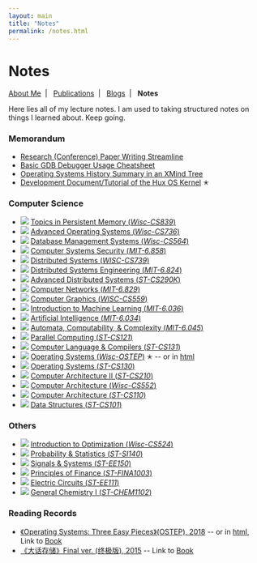 ```yaml
---
layout: main
title: "Notes"
permalink: /notes.html
---
```


# Notes

<p class="navigation-bar">
  <a href="/index.html">About Me</a>&nbsp;&nbsp;|&nbsp;&nbsp;
  <a href="/publications.html">Publications</a>&nbsp;&nbsp;|&nbsp;&nbsp;
  <a href="/blogs.html">Blogs</a>&nbsp;&nbsp;|&nbsp;&nbsp;
  <b>Notes</b>
</p>

Here lies all of my lecture notes. I am used to taking structured notes on things I learned about. Keep going.

### Memorandum

- [Research (Conference) Paper Writing Streamline](/assets/file/paper-writing.pdf)
- [Basic GDB Debugger Usage Cheatsheet](/assets/file/gdb-usage.pdf)
- [Operating Systems History Summary in an XMind Tree](https://www.xmind.net/m/2cpqNJ/)
- [Development Document/Tutorial of the Hux OS Kernel](https://github.com/josehu07/hux-kernel/wiki) ✭

### Computer Science

- <img class="note-icon" src="/assets/note-icon/pmem-topics-show.png" /> [Topics in Persistent Memory (*Wisc-CS839*)](/assets/file/pmem-topics.pdf)
- <img class="note-icon" src="/assets/note-icon/advanced-operating-systems-show.png" /> [Advanced Operating Systems (*Wisc-CS736*)](/assets/file/advanced-operating-systems.pdf)
- <img class="note-icon" src="/assets/note-icon/database-management-show.png" /> [Database Management Systems (*Wisc-CS564*)](/assets/file/database-management.pdf)
- <img class="note-icon" src="/assets/note-icon/security-show.png" /> [Computer Systems Security (*MIT-6.858*)](/assets/file/security.pdf)
- <img class="note-icon" src="/assets/note-icon/distributed-engineering-show.png" /> [Distributed Systems (*WISC-CS739*)](/assets/file/distributed-systems-wisc.pdf)
- <img class="note-icon" src="/assets/note-icon/distributed-engineering-show.png" /> [Distributed Systems Engineering (*MIT-6.824*)](/assets/file/distributed-engineering.pdf)
- <img class="note-icon" src="/assets/note-icon/distributed-systems-show.png" /> [Advanced Distributed Systems (*ST-CS290K*)](/assets/file/distributed-systems.pdf)
- <img class="note-icon" src="/assets/note-icon/computer-networks-show.png" /> [Computer Networks (*MIT-6.829*)](/assets/file/computer-networks.pdf)
- <img class="note-icon" src="/assets/note-icon/computer-graphics-show.png" /> [Computer Graphics (*WISC-CS559*)](/assets/file/computer-graphics.pdf)
- <img class="note-icon" src="/assets/note-icon/machine-learning-show.png" /> [Introduction to Machine Learning (*MIT-6.036*)](/assets/file/machine-learning.pdf)
- <img class="note-icon" src="/assets/note-icon/artificial-intelligence-show.png" /> [Artificial Intelligence (*MIT-6.034*)](/assets/file/artificial-intelligence.pdf)
- <img class="note-icon" src="/assets/note-icon/theory-computation-show.png" /> [Automata, Computability, & Complexity (*MIT-6.045*)](/assets/file/theory-computation.pdf)
- <img class="note-icon" src="/assets/note-icon/parallel-computing-show.png" /> [Parallel Computing (*ST-CS121*)](/assets/file/parallel-computing.pdf)
- <img class="note-icon" src="/assets/note-icon/compilers-show.png" /> [Computer Language & Compilers (*ST-CS131*)](/assets/file/compilers.pdf)
- <img class="note-icon" src="/assets/note-icon/operating-systems-show.png" /> [Operating Systems (*Wisc-OSTEP*)](/assets/file/operating-systems-ostep.pdf) ✭ -- or in [html](/assets/file/ostep-note/operating-systems-ostep.html)
- <img class="note-icon" src="/assets/note-icon/operating-systems-show.png" /> [Operating Systems (*ST-CS130*)](/assets/file/operating-systems.pdf)
- <img class="note-icon" src="/assets/note-icon/computer-architecture-2-show.png" /> [Computer Architecture II (*ST-CS210*)](/assets/file/computer-architecture-2.pdf)
- <img class="note-icon" src="/assets/note-icon/computer-architecture-show.png" /> [Computer Architecture (*Wisc-CS552*)](/assets/file/computer-architecture-wisc.pdf)
- <img class="note-icon" src="/assets/note-icon/computer-architecture-show.png" /> [Computer Architecture (*ST-CS110*)](/assets/file/computer-architecture.pdf)
- <img class="note-icon" src="/assets/note-icon/data-structures-show.png" /> [Data Structures (*ST-CS101*)](/assets/file/data-structures.pdf)

### Others

- <img class="note-icon" src="/assets/note-icon/optimization-show.png" /> [Introduction to Optimization (*Wisc-CS524*)](/assets/file/optimization.pdf)
- <img class="note-icon" src="/assets/note-icon/probability-show.png" /> [Probability & Statistics (*ST-SI140*)](/assets/file/probability.pdf)
- <img class="note-icon" src="/assets/note-icon/signals-systems-show.png" /> [Signals & Systems (*ST-EE150*)](/assets/file/signals-systems.pdf)
- <img class="note-icon" src="/assets/note-icon/finance-show.png" /> [Principles of Finance (*ST-FINA1003*)](/assets/file/finance.pdf)
- <img class="note-icon" src="/assets/note-icon/circuits-show.png" /> [Electric Circuits (*ST-EE111*)](/assets/file/circuits.pdf)
- <img class="note-icon" src="/assets/note-icon/chemistry-show.png" /> [General Chemistry I (*ST-CHEM1102*)](/assets/file/chemistry.pdf)

### Reading Records

- [《Operating Systems: Three Easy Pieces》(OSTEP), 2018](/assets/file/operating-systems-ostep.pdf) -- or in [html](/assets/file/ostep-note/operating-systems-ostep.html), Link to [Book](https://pages.cs.wisc.edu/~remzi/OSTEP/)
- [《大话存储》Final ver. (终极版), 2015](/assets/file/book-dahuacunchu-zhangdong.pdf) -- Link to [Book](https://m.douban.com/book/subject/26325526/)
